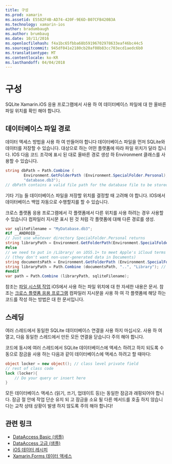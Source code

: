 ```yaml
---
title: 구성
ms.prod: xamarin
ms.assetid: E5582F4B-AD74-420F-9E6D-B07CFB420B3A
ms.technology: xamarin-ios
author: bradumbaugh
ms.author: brumbaug
ms.date: 10/11/2016
ms.openlocfilehash: f4a1bc65fbba68b59196702978633eaf46bc44c5
ms.sourcegitcommit: 945df041e2180cb20af08b83cc703ecd1aedc6b0
ms.translationtype: MT
ms.contentlocale: ko-KR
ms.lasthandoff: 04/04/2018
---
```

# <a name="configuration"></a>구성

SQLite Xamarin.iOS 응용 프로그램에서 사용 하 여 데이터베이스 파일에 대 한 올바른 파일 위치를 확인 해야 합니다.

## <a name="database-file-path"></a>데이터베이스 파일 경로

데이터 액세스 방법을 사용 하 여 만들어야 합니다 데이터베이스 파일을 먼저 SQLite와 데이터를 저장할 수 있습니다. 대상으로 하는 어떤 플랫폼에 따라 파일 위치가 달라 집니다. IOS 다음 코드 조각에 표시 된 대로 올바른 경로 생성 하 Environment 클래스를 사용할 수 있습니다.

```csharp
string dbPath = Path.Combine (
        Environment.GetFolderPath (Environment.SpecialFolder.Personal),
        "database.db3");
// dbPath contains a valid file path for the database file to be stored
```

기타 기능 들 데이터베이스 파일을 저장할 위치를 결정할 때 고려해 야 합니다. IOS에서 데이터베이스 백업 자동으로 수행할지를 할 수 있습니다.

크로스 플랫폼 응용 프로그램에서 각 플랫폼에서 다른 위치를 사용 하려는 경우 사용할 수 있습니다 컴파일러 지시문 표시 된 것 처럼 각 플랫폼에 대해 다른 경로를 생성.

```csharp
var sqliteFilename = "MyDatabase.db3";
#if __ANDROID__
// Just use whatever directory SpecialFolder.Personal returns
string libraryPath = Environment.GetFolderPath(Environment.SpecialFolder.Personal); ;
#else
// we need to put in /Library/ on iOS5.1+ to meet Apple's iCloud terms
// (they don't want non-user-generated data in Documents)
string documentsPath = Environment.GetFolderPath (Environment.SpecialFolder.Personal); // Documents folder
string libraryPath = Path.Combine (documentsPath, "..", "Library"); // Library folder instead
#endif
var path = Path.Combine (libraryPath, sqliteFilename);
```

참조는 [파일 시스템 작업](~/ios/app-fundamentals/file-system.md) iOS에서 사용 하는 파일 위치에 대 한 자세한 내용은 문서. 참조는 [크로스 플랫폼 응용 프로그램](~/cross-platform/app-fundamentals/building-cross-platform-applications/index.md) 컴파일러 지시문을 사용 하 여 각 플랫폼에 해당 하는 코드를 작성 하는 방법은 대 한 문서입니다.

## <a name="threading"></a>스레딩

여러 스레드에서 동일한 SQLite 데이터베이스 연결을 사용 하지 마십시오. 사용 하 여 열고, 다음 동일한 스레드에서 만든 모든 연결을 닫습니다 주의 해야 합니다.

코드에 동시에 여러 스레드에서 SQLite 데이터베이스에 액세스 하려고 하지 되도록 수동으로 잠금을 사용 하는 다음과 같이 데이터베이스에 액세스 하려고 할 때마다:

```csharp
object locker = new object(); // class level private field
// rest of class code
lock (locker){
    // Do your query or insert here
}
```

모든 데이터베이스 액세스 (읽기, 쓰기, 업데이트 등)는 동일한 잠금과 래핑되어야 합니다. 잠금 절 안에 작업 단순 유지 되 고 잠금을 소요 될 다른 메서드를 호출 하지 않습니다는 교착 상태 상황이 발생 하지 않도록 주의 해야 합니다!


## <a name="related-links"></a>관련 링크

- [DataAccess Basic (샘플)](https://github.com/xamarin/mobile-samples/tree/master/DataAccess/Basic)
- [DataAccess 고급 (샘플)](https://github.com/xamarin/mobile-samples/tree/master/DataAccess/Advanced)
- [iOS 데이터 레시피](https://developer.xamarin.com/recipes/ios/data/sqlite/)
- [Xamarin.Forms 데이터 액세스](~/xamarin-forms/app-fundamentals/databases.md)
